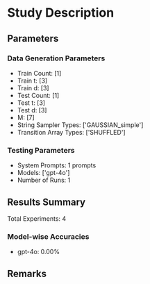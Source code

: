 # Study Description

## Parameters
### Data Generation Parameters
- Train Count: [1]
- Train t: [3]
- Train d: [3]
- Test Count: [1]
- Test t: [3]
- Test d: [3]
- M: [7]
- String Sampler Types: ['GAUSSIAN_simple']
- Transition Array Types: ['SHUFFLED']

### Testing Parameters
- System Prompts: 1 prompts
- Models: ['gpt-4o']
- Number of Runs: 1

## Results Summary
Total Experiments: 4

### Model-wise Accuracies
- gpt-4o: 0.00%

## Remarks
<!-- Add your remarks here -->